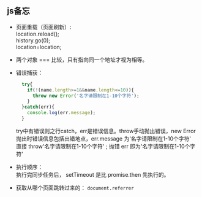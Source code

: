 ## js备忘
- 页面重载（页面刷新）:  
	location.reload();  
	history.go(0);  
  location=location;  
- 两个对象 === 比较，只有指向同一个地址才视为相等。
- 错误捕获：
  ```js
	try{
	  if(!(name.length>=1&&name.length<=10)){
	    throw new Error('名字请限制在1-10个字符');
	  }
	}catch(err){
	  console.log(err.message);
	}
  ```
	try中有错误则之行catch，err是错误信息。throw手动抛出错误，new Error抛出时错误信息包括出错地点，err.message 为'名字请限制在1-10个字符'  
    直接  throw'名字请限制在1-10个字符' ; 抛错 err 即为'名字请限制在1-10个字符' 

- 执行顺序：  
  执行完同步任务后， setTimeout 是比 promise.then 先执行的。 

- 获取从哪个页面跳转过来的：
	`document.referrer`
	  
